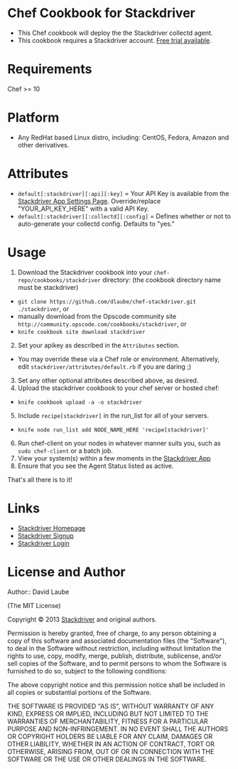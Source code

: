 Chef Cookbook for Stackdriver
===========
* This Chef cookbook will deploy the the Stackdriver collectd agent.
* This cookbook requires a Stackdriver account.  [Free trial available](http://www.stackdriver.com/signup).


Requirements
============
Chef >= 10

Platform
========
* Any RedHat based Linux distro, including: CentOS, Fedora, Amazon and other derivatives.

Attributes
==========
* `default[:stackdriver][:api][:key]` = Your API Key is available from the [Stackdriver App Settings Page](https://app.stackdriver.com/settings/). Override/replace "YOUR_API_KEY_HERE" with a valid API Key.
* `default[:stackdriver][:collectd][:config]` = Defines whether or not to auto-generate your collectd config. Defaults to "yes."


Usage
=====
1. Download the Stackdriver cookbook into your `chef-repo/cookbooks/stackdriver` directory: (the cookbook directory name must be stackdriver)
* `git clone https://github.com/dlaube/chef-stackdriver.git ./stackdriver`, or
*  manually download from the Opscode community site `http://community.opscode.com/cookbooks/stackdriver`, or
* `knife cookbook site download stackdriver`
2. Set your apikey as described in the `Attributes` section.
* You may override these via a Chef role or environment. Alternatively, edit `stackdriver/attributes/default.rb` if you are daring ;) 
3. Set any other optional attributes described above, as desired.
4. Upload the stackdriver cookbook to your chef server or hosted chef:
* `knife cookbook upload -a -o stackdriver`
5. Include `recipe[stackdriver]` in the run_list for all of your servers.
* `knife node run_list add NODE_NAME_HERE 'recipe[stackdriver]'`
6. Run chef-client on your nodes in whatever manner suits you, such as `sudo chef-client` or a batch job.
7. View your system(s) within a few moments in the [Stackdriver App](https://app.stackdriver.com/)
8. Ensure that you see the Agent Status listed as active.


That's all there is to it!


Links
=====
* [Stackdriver Homepage](http://www.stackdriver.com)
* [Stackdriver Signup](http://www.stackdriver.com/signup)
* [Stackdriver Login](https://app.stackdriver.com)


License and Author
==================
Author:: David Laube 

(The MIT License)

Copyright © 2013 [Stackdriver](http://www.stackdriver.com) and original authors.

Permission is hereby granted, free of charge, to any person obtaining a
copy of this software and associated documentation files (the "Software"),
to deal in the Software without restriction, including without
limitation the rights to use, copy, modify, merge, publish, distribute,
sublicense, and/or sell copies of the Software, and to permit persons
to whom the Software is furnished to do so, subject to the following conditions:

The above copyright notice and this permission notice shall be included
in all copies or substantial portions of the Software.

THE SOFTWARE IS PROVIDED "AS IS", WITHOUT WARRANTY OF ANY KIND, EXPRESS
OR IMPLIED, INCLUDING BUT NOT LIMITED TO THE WARRANTIES OF MERCHANTABILITY,
FITNESS FOR A PARTICULAR PURPOSE AND NON-INFRINGEMENT. IN NO EVENT SHALL
THE AUTHORS OR COPYRIGHT HOLDERS BE LIABLE FOR ANY CLAIM, DAMAGES OR
OTHER LIABILITY, WHETHER IN AN ACTION OF CONTRACT, TORT OR OTHERWISE,
ARISING FROM, OUT OF OR IN CONNECTION WITH THE SOFTWARE OR THE USE OR
OTHER DEALINGS IN THE SOFTWARE.
